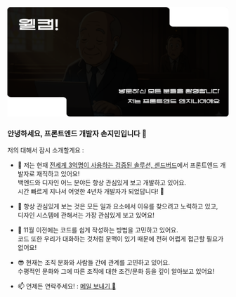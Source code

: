 <a href="https://nullk.us">
  <picture>
    <source media="(prefers-color-scheme: dark)" srcset="./assets/banner-dark.svg">
    <img alt="SafeTheCode Welcome Banner" src="./assets/banner-light.svg">
  </picture>
</a>

### <b>안녕하세요, 프론트엔드 개발자 손지민입니다</b> 👋

저의 대해서 잠시 소개할게요 :

- 🔭 저는 현재 <a href="https://sendbird.com">전세계 3억명이 사용하는 검증된 솔루션, 센드버드</a>에서 프론트엔드 개발자로 재직하고 있어요!  
  백엔드와 디자인 어느 분야든 항상 관심있게 보고 개발하고 있어요.  
  시간 빠르게 지나서 어엿한 4년차 개발자가 되었답니다! 🚀

- 🌱 항상 관심있게 보는 것은 모든 일과 요소에서 이유를 찾으려고 노력하고 있고,  
  디자인 시스템에 관해서는 가장 관심있게 보고 있어요!

- 👻 11월 이전에는 코드를 쉽게 작성하는 방법을 고민하고 있어요.  
  코드 또한 우리가 대화하는 것처럼 문맥이 있기 때문에 전혀 어렵게 접근할 필요가 없어요!
- 😎 현재는 조직 문화와 사람들 간에 관계를 고민하고 있어요.  
  수평적인 문화와 그에 따른 조직에 대한 조건/문화 등을 깊이 알아보고 있어요!

- 📫 언제든 연락주세요! : <a href="mailto:iam@sonjim.in">메일 보내기 💌</a>
